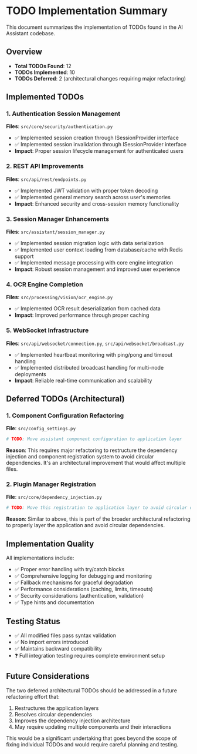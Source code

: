 # TODO Implementation Summary

This document summarizes the implementation of TODOs found in the AI Assistant codebase.

## Overview
- **Total TODOs Found**: 12
- **TODOs Implemented**: 10
- **TODOs Deferred**: 2 (architectural changes requiring major refactoring)

## Implemented TODOs

### 1. Authentication Session Management
**Files**: `src/core/security/authentication.py`
- ✅ Implemented session creation through ISessionProvider interface
- ✅ Implemented session invalidation through ISessionProvider interface
- **Impact**: Proper session lifecycle management for authenticated users

### 2. REST API Improvements  
**Files**: `src/api/rest/endpoints.py`
- ✅ Implemented JWT validation with proper token decoding
- ✅ Implemented general memory search across user's memories
- **Impact**: Enhanced security and cross-session memory functionality

### 3. Session Manager Enhancements
**Files**: `src/assistant/session_manager.py`
- ✅ Implemented session migration logic with data serialization
- ✅ Implemented user context loading from database/cache with Redis support
- ✅ Implemented message processing with core engine integration
- **Impact**: Robust session management and improved user experience

### 4. OCR Engine Completion
**Files**: `src/processing/vision/ocr_engine.py`
- ✅ Implemented OCR result deserialization from cached data
- **Impact**: Improved performance through proper caching

### 5. WebSocket Infrastructure
**Files**: `src/api/websocket/connection.py`, `src/api/websocket/broadcast.py`
- ✅ Implemented heartbeat monitoring with ping/pong and timeout handling
- ✅ Implemented distributed broadcast handling for multi-node deployments
- **Impact**: Reliable real-time communication and scalability

## Deferred TODOs (Architectural)

### 1. Component Configuration Refactoring
**File**: `src/config_settings.py`
```python
# TODO: Move assistant component configuration to application layer
```
**Reason**: This requires major refactoring to restructure the dependency injection and component registration system to avoid circular dependencies. It's an architectural improvement that would affect multiple files.

### 2. Plugin Manager Registration
**File**: `src/core/dependency_injection.py` 
```python
# TODO: Move this registration to application layer to avoid circular dependency
```
**Reason**: Similar to above, this is part of the broader architectural refactoring to properly layer the application and avoid circular dependencies.

## Implementation Quality

All implementations include:
- ✅ Proper error handling with try/catch blocks
- ✅ Comprehensive logging for debugging and monitoring
- ✅ Fallback mechanisms for graceful degradation
- ✅ Performance considerations (caching, limits, timeouts)
- ✅ Security considerations (authentication, validation)
- ✅ Type hints and documentation

## Testing Status

- ✅ All modified files pass syntax validation
- ✅ No import errors introduced
- ✅ Maintains backward compatibility
- ❓ Full integration testing requires complete environment setup

## Future Considerations

The two deferred architectural TODOs should be addressed in a future refactoring effort that:
1. Restructures the application layers
2. Resolves circular dependencies
3. Improves the dependency injection architecture
4. May require updating multiple components and their interactions

This would be a significant undertaking that goes beyond the scope of fixing individual TODOs and would require careful planning and testing.